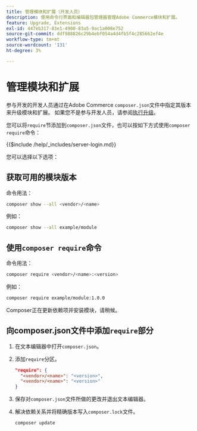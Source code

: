 ```yaml
---
title: 管理模块和扩展（开发人员）
description: 使用命令行界面和编辑器包管理器管理Adobe Commerce模块和扩展。
feature: Upgrade, Extensions
exl-id: 447eb317-83e1-4900-83a5-9ac1a008e752
source-git-commit: ddf988826c29b4ebf054a4d4fb5f4c285662ef4e
workflow-type: tm+mt
source-wordcount: '131'
ht-degree: 3%

---
```


# 管理模块和扩展

参与开发的开发人员通过在Adobe Commerce `composer.json`文件中指定其版本来升级模块和扩展。 如果您不是参与开发人员，请参阅[执行升级](../implementation/perform-upgrade.md)。

您可以将`require`节添加到`composer.json`文件，也可以按如下方式使用`composer require`命令：

{{$include /help/_includes/server-login.md}}

您可以选择以下选项：

## 获取可用的模块版本

命令用法：

```bash
composer show --all <vendor>/<name>
```

例如：

```bash
composer show --all example/module
```

## 使用`composer require`命令

命令用法：

```bash
composer require <vendor>/<name>:<version>
```

例如：

```bash
composer require example/module:1.0.0
```

Composer正在更新依赖项并安装模块，请稍候。

## 向composer.json文件中添加`require`部分

1. 在文本编辑器中打开`composer.json`。

1. 添加`require`分区。

   ```json
   "require": {
     "<vendor>/<name>": "<version>",
     "<vendor>/<name>": "<version>"
   }
   ```

1. 保存对`composer.json`文件所做的更改并退出文本编辑器。

1. 解决依赖关系并将精确版本写入`composer.lock`文件。

   ```bash
   composer update
   ```
